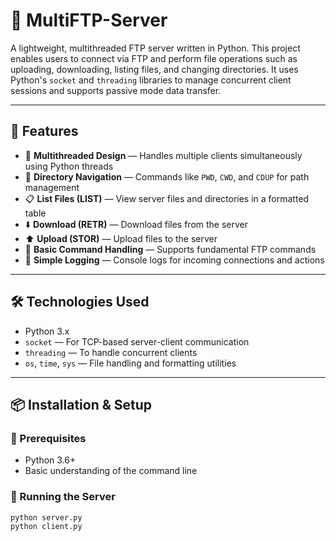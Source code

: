 # 🚀 MultiFTP-Server

A lightweight, multithreaded FTP server written in Python. This project enables users to connect via FTP and perform file operations such as uploading, downloading, listing files, and changing directories. It uses Python's `socket` and `threading` libraries to manage concurrent client sessions and supports passive mode data transfer.

---

## 🧠 Features

- 🔁 **Multithreaded Design** — Handles multiple clients simultaneously using Python threads
- 📂 **Directory Navigation** — Commands like `PWD`, `CWD`, and `CDUP` for path management
- 📋 **List Files (LIST)** — View server files and directories in a formatted table
- ⬇️ **Download (RETR)** — Download files from the server
- ⬆️ **Upload (STOR)** — Upload files to the server
- 🧱 **Basic Command Handling** — Supports fundamental FTP commands
- 📄 **Simple Logging** — Console logs for incoming connections and actions

---

## 🛠️ Technologies Used

- Python 3.x
- `socket` — For TCP-based server-client communication
- `threading` — To handle concurrent clients
- `os`, `time`, `sys` — File handling and formatting utilities

---

## 📦 Installation & Setup

### 🔧 Prerequisites

- Python 3.6+
- Basic understanding of the command line

### 🚀 Running the Server

```bash
python server.py
python client.py
